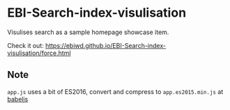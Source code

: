 # EBI-Search-index-visulisation
Visulises search as a sample homepage showcase item.

Check it out: https://ebiwd.github.io/EBI-Search-index-visulisation/force.html

## Note
`app.js` uses a bit of ES2016, convert and compress to `app.es2015.min.js` at [babeljs](http://babeljs.io/repl/#?babili=true&evaluate=true&lineWrap=false&presets=es2015&targets=&browsers=&builtIns=false&debug=false&experimental=false&loose=false&spec=false&code=%20%20&playground=true)
